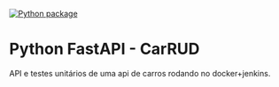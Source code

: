 [![Python package](https://github.com/leonardosblang/car_api/actions/workflows/python-app.yml/badge.svg)](https://github.com/leonardosblang/car_api/actions/workflows/python-app.yml)

# Python FastAPI - CarRUD

API e testes unitários de uma api de carros rodando no docker+jenkins.

